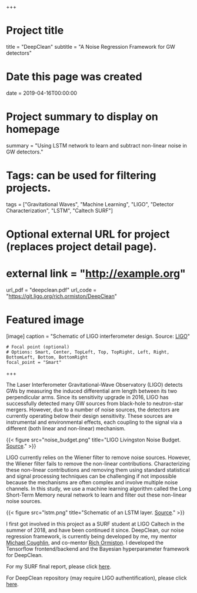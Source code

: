 +++
# Project title
title = "DeepClean" 
subtitle = "A Noise Regression Framework for GW detectors"

# Date this page was created
date = 2019-04-16T00:00:00

# Project summary to display on homepage
summary = "Using LSTM network to learn and subtract non-linear noise in GW detectors."

# Tags: can be used for filtering projects.
tags = ["Gravitational Waves", "Machine Learning", "LIGO", "Detector Characterization", "LSTM", "Caltech SURF"]

# Optional external URL for project (replaces project detail page).
# external link = "http://example.org"
url_pdf = "deepclean.pdf"
url_code = "https://git.ligo.org/rich.ormiston/DeepClean"

# Featured image

[image]
    caption = "Schematic of LIGO interferometer design. Source: [LIGO](https://arxiv.org/abs/1602.03837)"

    # Focal point (optional)
    # Options: Smart, Center, TopLeft, Top, TopRight, Left, Right, BottomLeft, Bottom, BottomRight
    focal_point = "Smart"

+++

The Laser Interferometer Gravitational-Wave Observatory (LIGO) detects GWs by measuring the 
induced differential arm length between its two perpendicular arms. Since its sensitivity upgrade 
in 2016, LIGO has successfully detected many GW sources from black-hole to neutron-star mergers. However,
due to a number of noise sources, the detectors are currently operating below their design sensitivity.
These sources are instrumental and environmental effects, each coupling to the signal via a different 
(both linear and non-linear) mechanism.

{{< figure src="noise_budget.png" title="LIGO Livingston Noise Budget. [Source](https://www.ligo.org/science/Publication-O1Noise/index.php)." >}}

LIGO currently relies on the Wiener filter to remove noise sources. However, the Wiener filter fails
to remove the non-linear contributions. Characterizing these non-linear contributions and removing them 
using standard statistical and signal processing techniques can be challenging if not impossible because the 
mechanisms are often complex and involve multiple noise channels. In this study, we use a machine learning 
algorithm called the Long Short-Term Memory neural network to learn and filter out these non-linear noise sources.

{{< figure src="lstm.png" title="Schematic of an LSTM layer. [Source](https://colah.github.io/posts/2015-08-Understanding-LSTMs/)." >}}

I first got involved in this project as a SURF student at LIGO Caltech in the summer of 2018, and have been continued 
it since. DeepClean, our noise regression framework, is currently being developed by me, my mentor 
[Michael Coughlin](https://www.michaelwcoughlin.com/), and co-mentor 
[Rich Ormiston](https://www.physics.umn.edu/people/ormiston.html). I developed the Tensorflow frontend/backend 
and the Bayesian hyperparameter framework for DeepClean.

For my SURF final report, please click [here](deepclean.pdf).

For DeepClean repository (may require LIGO authentification), please click [here]($url_code).

























